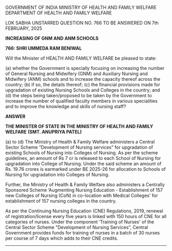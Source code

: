 GOVERNMENT OF INDIA
MINISTRY OF HEALTH AND FAMILY WELFARE
DEPARTMENT OF HEALTH AND FAMILY WELFARE

LOK SABHA
UNSTARRED QUESTION NO. 766
TO BE ANSWERED ON 7th FEBRUARY, 2025

**INCREASING OF GNM AND ANM SCHOOLS**

**766: SHRI UMMEDA RAM BENIWAL**

Will the Minister of HEALTH AND FAMILY WELFARE be pleased to state:

(a) whether the Government is specially focusing on increasing the number of General Nursing and Midwifery (GNM) and Auxiliary Nursing and Midwifery (ANM) schools and to increase the capacity thereof across the country;
(b) if so, the details thereof;
(c) the financial provisions made for upgradation of existing Nursing Schools and Colleges in the country; and
(d) the steps being taken/proposed to be taken by the Government to increase the number of qualified faculty members in various specialities and to improve the knowledge and skills of nursing staff?

**ANSWER**

**THE MINISTER OF STATE IN THE MINISTRY OF HEALTH AND FAMILY WELFARE**
**(SMT. ANUPRIYA PATEL)**

(a) to (d) The Ministry of Health & Family Welfare administers a Central Sector Scheme “Development of Nursing services” for upgradation of existing Schools of Nursing into Colleges of Nursing. As per the scheme guidelines, an amount of Rs 7 cr is released to each School of Nursing for upgradation into College of Nursing. Under the said scheme an amount of Rs. 19.76 crores is earmarked under BE 2025-26 for allocation to Schools of Nursing for upgradation into Colleges of Nursing.

Further, the Ministry of Health & Family Welfare also administers a Centrally Sponsored Scheme ‘Augmenting Nursing Education - Establishment of 157 new Colleges of Nursing (CoN) in co-location with Medical Colleges' for establishment of 157 nursing colleges in the country.

As per the Continuing Nursing Education (CNE) Regulations, 2019, renewal of registration/license every five years is linked with 150 hours of CNE for all categories of nurses. Under the component ‘Training of Nurses' of the Central Sector Scheme "Development of Nursing Services”, Central Government provides funds for training of nurses in a batch of 30 nurses per course of 7 days which adds to their CNE credits.

---
